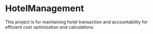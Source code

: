 # HotelManagement
This project is for maintaining hotel transaction and accountability for efficient cost optimization and calculations.
